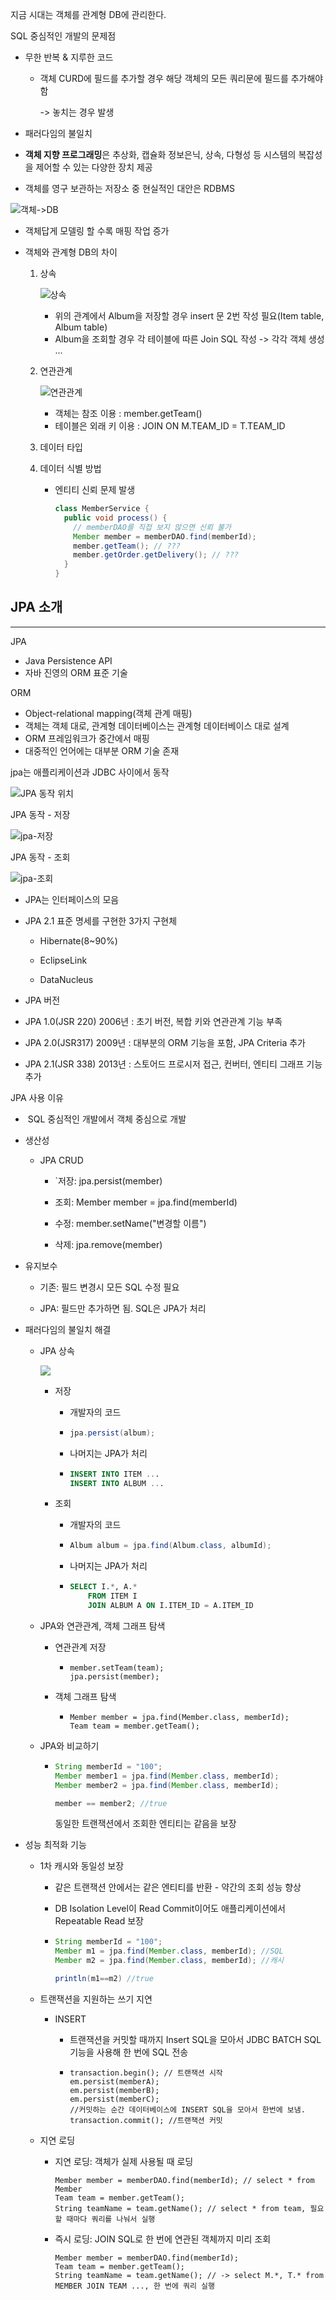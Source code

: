 지금 시대는 객체를 관계형 DB에 관리한다.

SQL 중심적인 개발의 문제점

- 무한 반복 & 지루한 코드
  
  - 객체 CURD에 필드를 추가할 경우 해당 객체의 모든 쿼리문에 필드를 추가해야함
    
    -> 놓치는 경우 발생

- 패러다임의 불일치

- **객체 지향 프로그래밍**은 추상화, 캡슐화 정보은닉, 상속, 다형성 등 시스템의 복잡성을 제어할 수 있는 다양한 장치 제공

- 객체를 영구 보관하는 저장소 중 현실적인 대안은 RDBMS

![객체->DB](./images/객체_db.png)

- 객체답게 모델링 할 수록 매핑 작업 증가

- 객체와 관계형 DB의 차이
  
  1. 상속
     
     ![상속](./images/상속.png)
     
     - 위의 관계에서 Album을 저장할 경우 insert 문 2번 작성 필요(Item table, Album table)
     - Album을 조회할 경우 각 테이블에 따른 Join SQL 작성 -> 각각 객체 생성 ...
  
  2. 연관관계
     
     ![연관관계](./images/연관관계.png)
     
     - 객체는 참조 이용 : member.getTeam()
     - 테이블은 외래 키 이용 : JOIN ON M.TEAM_ID = T.TEAM_ID
  
  3. 데이터 타입
  
  4. 데이터 식별 방법
     
     - 엔티티 신뢰 문제 발생
       
       ```java
       class MemberService {
         public void process() {
           // memberDAO를 직접 보지 않으면 신뢰 불가
           Member member = memberDAO.find(memberId);
           member.getTeam(); // ??? 
           member.getOrder.getDelivery(); // ???
         }
       }
       ```

## JPA 소개

---

JPA

- Java Persistence API
- 자바 진영의 ORM 표준 기술

ORM

- Object-relational mapping(객체 관계 매핑)
- 객체는 객체 대로, 관계형 데이터베이스는 관계형 데이터베이스 대로 설계
- ORM 프레임워크가 중간에서 매핑
- 대중적인 언어에는 대부분 ORM 기술 존재

jpa는 애플리케이션과 JDBC 사이에서 동작

![JPA 동작 위치](./images/jpa_동작위치.png)

JPA 동작 - 저장

![jpa-저장](./images/jpa_저장.png)

JPA 동작 - 조회

![jpa-조회](./images/jpa_조회.png)

- JPA는 인터페이스의 모음

- JPA 2.1 표준 명세를 구현한 3가지 구현체
  
  - Hibernate(8~90%)
  
  - EclipseLink
  
  - DataNucleus

-  JPA 버전
  
  - JPA 1.0(JSR 220) 2006년 : 초기 버전, 복합 키와 연관관계 기능 부족
  
  - JPA 2.0(JSR317) 2009년 : 대부분의 ORM 기능을 포함, JPA Criteria 추가
  
  - JPA 2.1(JSR 338) 2013년 : 스토어드 프로시저 접근, 컨버터, 엔티티 그래프 기능 추가

JPA 사용 이유

-  SQL 중심적인 개발에서 객체 중심으로 개발

- 생산성
  
  - JPA CRUD
    
    - `저장: jpa.persist(member)
    
    - 조회: Member member = jpa.find(memberId)
    
    - 수정: member.setName("변경할 이름")
    
    - 삭제: jpa.remove(member)

- 유지보수
  
  - 기존: 필드 변경시 모든 SQL 수정 필요
  
  - JPA: 필드만 추가하면 됨. SQL은 JPA가 처리

- 패러다임의 불일치 해결
  
  - JPA 상속
  
    ![](./images/상속.png)
  
    - 저장
      
      - 개발자의 코드
      
      - ```java
        jpa.persist(album);
        ```
      
      - 나머지는 JPA가 처리
        
      - ```sql
        INSERT INTO ITEM ...
        INSERT INTO ALBUM ...
        ```
      
    - 조회
      
      - 개발자의 코드
      
      - ```java
        Album album = jpa.find(Album.class, albumId);
        ```
      
      - 나머지는 JPA가 처리
      
      - ```sql
        SELECT I.*, A.*
        	FROM ITEM I
        	JOIN ALBUM A ON I.ITEM_ID = A.ITEM_ID
        ```
  
  - JPA와 연관관계, 객체 그래프 탐색
  
    - 연관관계 저장
  
      - ```
        member.setTeam(team);
        jpa.persist(member);
        ```
  
    - 객체 그래프 탐색
  
      - ```
        Member member = jpa.find(Member.class, memberId);
        Team team = member.getTeam();
        ```
  
        
  
  - JPA와 비교하기
  
    - ```java
      String memberId = "100";
      Member member1 = jpa.find(Member.class, memberId);
      Member member2 = jpa.find(Member.class, memberId);
      
      member == member2; //true
      ```
  
      동일한 트랜잭션에서 조회한 엔티티는 같음을 보장
  
- 성능 최적화 기능

  - 1차 캐시와 동일성 보장

    - 같은 트랜잭션 안에서는 같은 엔티티를 반환 - 약간의 조회 성능 향상

    - DB Isolation Level이 Read Commit이어도 애플리케이션에서 Repeatable Read 보장

    - ```java
      String memberId = "100";
      Member m1 = jpa.find(Member.class, memberId); //SQL
      Member m2 = jpa.find(Member.class, memberId); //캐시
      
      println(m1==m2) //true
      ```

  - 트랜잭션을 지원하는 쓰기 지연

    - INSERT

      - 트랜잭션을 커밋할 때까지 Insert SQL을 모아서 JDBC BATCH SQL 기능을 사용해 한 번에 SQL 전송

      - ```
        transaction.begin(); // 트랜잭션 시작
        em.persist(memberA);
        em.persist(memberB);
        em.persist(memberC);
        //커밋하는 순간 데이터베이스에 INSERT SQL을 모아서 한번에 보냄.
        transaction.commit(); //트랜잭션 커밋
        ```

  - 지연 로딩

    - 지연 로딩: 객체가 실제 사용될 때 로딩

      ```
      Member member = memberDAO.find(memberId); // select * from Member
      Team team = member.getTeam();
      String teamName = team.getName(); // select * from team, 필요할 때마다 쿼리를 나눠서 실행
      ```

    - 즉시 로딩: JOIN SQL로 한 번에 연관된 객체까지 미리 조회

      ```
      Member member = memberDAO.find(memberId);
      Team team = member.getTeam();
      String teamName = team.getName(); // -> select M.*, T.* from MEMBER JOIN TEAM ..., 한 번에 쿼리 실행
      ```

      